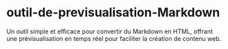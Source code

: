 # outil-de-previsualisation-Markdown
Un outil simple et efficace pour convertir du Markdown en HTML, offrant une prévisualisation en temps réel pour faciliter la création de contenu web.
